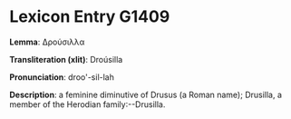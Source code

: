 # Lexicon Entry G1409

**Lemma**: Δρούσιλλα

**Transliteration (xlit)**: Droúsilla

**Pronunciation**: droo'-sil-lah

**Description**:
a feminine diminutive of Drusus (a Roman name); Drusilla, a member of the Herodian family:--Drusilla.
